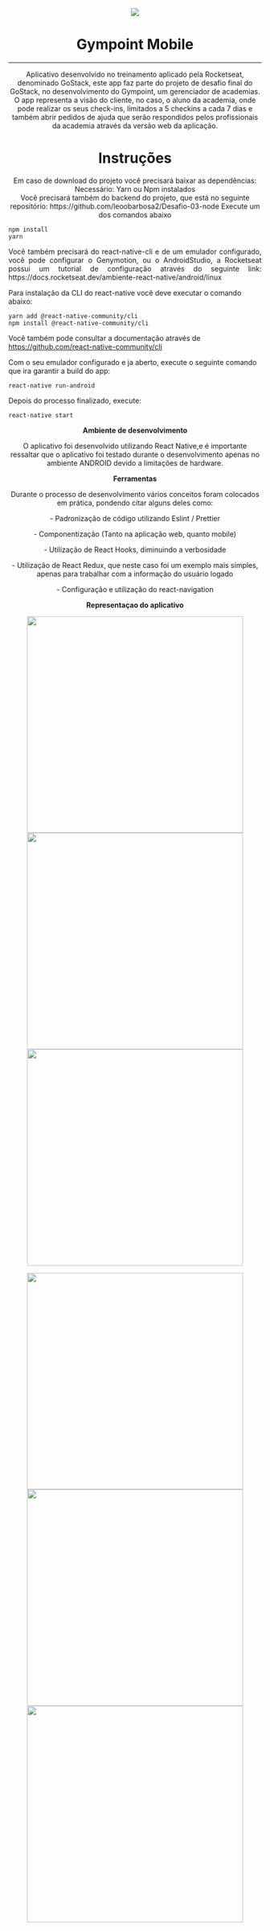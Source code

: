 <p align="center">
  <img src="https://user-images.githubusercontent.com/54908803/71583546-b6295800-2aed-11ea-8235-5c80cc029783.png" />
</p>

<h1 align="center">
  Gympoint Mobile
</h1>

<hr/>


<p align="center">
  Aplicativo desenvolvido no treinamento aplicado pela Rocketseat, denominado GoStack, este app faz parte do projeto de desafio
  final do GoStack, no desenvolvimento do Gympoint, um gerenciador de academias.
  O app representa a visão do cliente, no caso, o aluno da academia, onde pode realizar os seus check-ins, limitados a 5 checkins a
  cada 7 dias e também abrir pedidos de ajuda que serão respondidos pelos profissionais da academia através da versão web da aplicação.
</p>

<h1 align="center">Instruções</h1>
<p align="center">
  Em caso de download do projeto você precisará baixar as dependências: <br>
  Necessário: Yarn ou Npm instalados<br>
  Você precisará também do backend do projeto, que está no seguinte repositório: https://github.com/leoobarbosa2/Desafio-03-node
  Execute um dos comandos abaixo
  
  ```
  npm install
  yarn
  
  ```
</p>

<p align="justify">
Você também precisará do react-native-cli e de um emulador configurado, você pode configurar o Genymotion, ou o AndroidStudio, a Rocketseat possui um tutorial de configuração através do seguinte link: https://docs.rocketseat.dev/ambiente-react-native/android/linux
  
  Para instalação da CLI do react-native você deve executar o comando abaixo:
  
  ```
  yarn add @react-native-community/cli
  npm install @react-native-community/cli
  ```
  
  Você  também pode consultar a documentação através de https://github.com/react-native-community/cli
  
  Com o seu emulador configurado e ja aberto, execute o seguinte comando que ira garantir a build do app:
  
  ```
  react-native run-android
  ```
  
  Depois do processo finalizado, execute:
  
  ```
  react-native start
  ```
  
</p>

<p align="center">
  <strong>Ambiente de desenvolvimento</strong>
</p>

<p align="center">
  O aplicativo foi desenvolvido utilizando React Native,e é importante ressaltar que
  o aplicativo foi testado durante o desenvolvimento apenas no ambiente ANDROID devido a limitações de hardware.
</p>

<p align="center">
  <strong>Ferramentas</strong>
</p>

<p align="center">
  Durante o processo de desenvolvimento vários conceitos foram colocados em prática, pondendo citar alguns deles como:
</p>

<p align="center">- Padronização de código utilizando Eslint / Prettier</p>
<p align="center">- Componentização (Tanto na aplicação web, quanto mobile)</p>
<p align="center">- Utilização de React Hooks, diminuindo a verbosidade</p>
<p align="center">- Utilização de React Redux, que neste caso foi um exemplo mais simples, apenas para trabalhar com a informação do usuário logado</p>
<p align="center">- Configuração e utilização do react-navigation</p>



<p align="center">
  <strong>Representaçao do aplicativo</strong>
</p>


<p align="center" backgroundColor="#eee">
  <img src="https://user-images.githubusercontent.com/54908803/71584460-6b114400-2af1-11ea-9931-08a2d7386117.png" height="430"  />
  <img src="https://user-images.githubusercontent.com/54908803/71585002-ce9c7100-2af3-11ea-9135-b3f6f070ee4e.png" height="430" />
  <img src="https://user-images.githubusercontent.com/54908803/71584477-78c6c980-2af1-11ea-90b8-bb6e00050d03.png" height="430" />
</p>

<p align="center">
  <img src="https://user-images.githubusercontent.com/54908803/71584097-f1c52180-2aef-11ea-9f9b-9f8dfdd4c7c8.png" height="430" />
   <img src="https://user-images.githubusercontent.com/54908803/71584116-073a4b80-2af0-11ea-858a-c469523becc4.png" height="430" />
  <img src="https://user-images.githubusercontent.com/54908803/71584125-115c4a00-2af0-11ea-975d-9fe4c9a9d964.png" height="430" />
</p>
